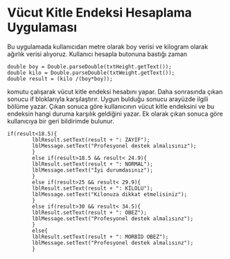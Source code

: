 # Vücut Kitle Endeksi Hesaplama Uygulaması

Bu uygulamada kullanıcıdan metre olarak boy verisi ve kilogram olarak ağırlık verisi alıyoruz. Kullanıcı hesapla butonuna bastığı zaman
```
double boy = Double.parseDouble(txtHeight.getText());
double kilo = Double.parseDouble(txtWeight.getText());
double result = (kilo /(boy*boy));
```
komutu çalışarak vücut kitle endeksi hesabını yapar.
Daha sonrasında çıkan sonucu if bloklarıyla karşılaştırır. Uygun bulduğu sonucu arayüzde ilgili bölüme yazar. Çıkan sonuca göre kullanıcının
vücut kitle endeksini ve bu endeksin hangi duruma karşılık geldiğini yazar. Ek olarak çıkan sonuca göre kullanıcıya bir geri bildirimde bulunur.
```
if(result<18.5){
        lblResult.setText(result + ": ZAYIF");
        lblMessage.setText("Profesyonel destek almalısınız");
        }
        else if(result>18.5 && result< 24.9){
        lblResult.setText(result + ": NORMAL");
        lblMessage.setText("İyi durumdasınız");
        }
        else if(result>25 && result< 29.9){
        lblResult.setText(result + ": KİLOLU");
        lblMessage.setText("Kilonuza dikkat etmelisiniz");
        }
        else if(result>30 && result< 34.5){
        lblResult.setText(result + ": OBEZ");
        lblMessage.setText("Profesyonel destek almalısınz");
        }
        else{
        lblResult.setText(result + ": MORBİD OBEZ");
        lblMessage.setText("Profesyonel destek almalısınz");
        }
```        
